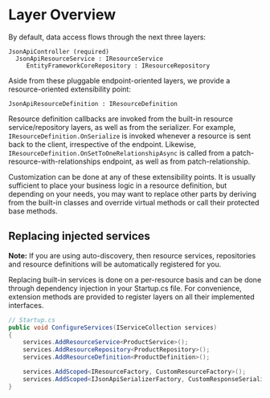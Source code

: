 # Layer Overview

By default, data access flows through the next three layers:

```
JsonApiController (required)
  JsonApiResourceService : IResourceService
     EntityFrameworkCoreRepository : IResourceRepository
```

Aside from these pluggable endpoint-oriented layers, we provide a resource-oriented extensibility point:

```
JsonApiResourceDefinition : IResourceDefinition
```

Resource definition callbacks are invoked from the built-in resource service/repository layers, as well as from the serializer.
For example, `IResourceDefinition.OnSerialize` is invoked whenever a resource is sent back to the client, irrespective of the endpoint.
Likewise, `IResourceDefinition.OnSetToOneRelationshipAsync` is called from a patch-resource-with-relationships endpoint, as well as from patch-relationship.

Customization can be done at any of these extensibility points. It is usually sufficient to place your business logic in a resource definition, but depending
on your needs, you may want to replace other parts by deriving from the built-in classes and override virtual methods or call their protected base methods.

## Replacing injected services

**Note:** If you are using auto-discovery, then resource services, repositories and resource definitions will be automatically registered for you.

Replacing built-in services is done on a per-resource basis and can be done through dependency injection in your Startup.cs file.
For convenience, extension methods are provided to register layers on all their implemented interfaces.

```c#
// Startup.cs
public void ConfigureServices(IServiceCollection services)
{
    services.AddResourceService<ProductService>();
    services.AddResourceRepository<ProductRepository>();
    services.AddResourceDefinition<ProductDefinition>();

    services.AddScoped<IResourceFactory, CustomResourceFactory>();
    services.AddScoped<IJsonApiSerializerFactory, CustomResponseSerializerFactory>();
}
```
